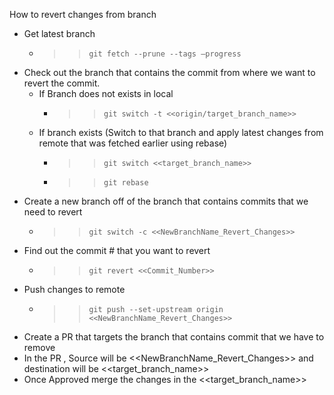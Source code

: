 How to revert changes from branch

* Get latest branch
  *	>> `git fetch --prune --tags –progress`
* Check out the branch that contains the commit from where we want to revert the commit. 
  * If Branch does not exists in local 
  	* >> `git switch -t <<origin/target_branch_name>>`
  * If branch exists (Switch to that branch and apply latest changes from remote that was fetched earlier using rebase)
  	* >> `git switch <<target_branch_name>>`
	* >> `git rebase`
* Create a new branch off of the branch that contains commits that we need to revert
	* >> `git switch -c <<NewBranchName_Revert_Changes>>`
* Find out the commit # that you want to revert
 	* >> `git revert <<Commit_Number>>`
* Push changes to remote
	* >> `git push --set-upstream origin <<NewBranchName_Revert_Changes>>`
* Create a PR that targets the branch that contains commit that we have to remove
* In the PR , Source will be <<NewBranchName_Revert_Changes>> and destination will be <<target_branch_name>>
* Once Approved merge the changes in the  <<target_branch_name>>
